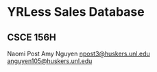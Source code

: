 
# YRLess Sales Database
## CSCE 156H

Naomi Post
Amy Nguyen
npost3@huskers.unl.edu
anguyen105@huskers.unl.edu